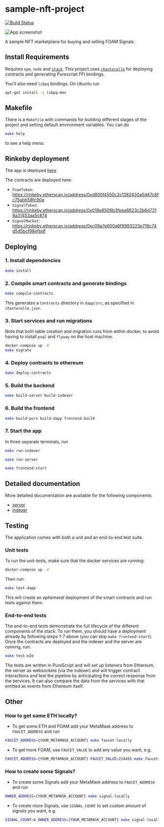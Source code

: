 # sample-nft-project
[![Build Status](https://travis-ci.com/f-o-a-m/sample-nft-project.svg?token=qCHTaxpXTk53j8Cxixyq&branch=master)](https://travis-ci.com/f-o-a-m/sample-nft-project)

![App screenshot](https://raw.githubusercontent.com/f-o-a-m/sample-nft-project/master/sample-nft-project_screenshot.png)

A sample NFT marketplace for buying and selling FOAM Signals.

## Install Requirements
Requires `npm`, `node` and [`stack`](http://haskellstack.org). This project uses [`chanterelle`](https://github.com/f-o-a-m/chanterelle) for deploying contracts and generating Purescript FFI bindings.

You'll also need `libpq` bindings. On Ubuntu run

```sh
apt-get install -y libpq-dev
```

## Makefile
There is a `Makefile` with commands for building different stages of the project and setting default environment variables. You can do

```sh
make help
```

to see a help menu.

## Rinkeby deployment

The app is deployed [here](https://signal-market-rinkeby.foam.space/#/)

The contracts are deployed here:
- `FoamToken`: https://rinkeby.etherscan.io/address/0xd800f4550c2c1382430a5d47c8fc75abb58fc90e
- `SignalToken`: https://rinkeby.etherscan.io/address/0x018e8506b3feea6823c2b6d7218a31453aa5c874
- `SignalMarket`: https://rinkeby.etherscan.io/address/0xc09a7e600a8f9993223e718c74d5d5bcf98efbdf

## Deploying

### 1. Install dependencies

```sh
make install
```

### 2. Compile smart contracts and generate bindings

```sh
make compile-contracts
```

This generates a `Contracts` directory in `dapp/src`, as specified in `chanterelle.json`.

### 3. Start services and run migrations
Note that both table creation and migration runs from within docker, to avoid having to install `psql` and `flyway` on the host machine.

```sh
docker-compose up -d
make migrate
```

### 4. Deploy contracts to ethereum

```sh
make deploy-contracts
```

### 5. Build the backend

```sh
make build-server build-indexer
```

### 6. Build the frontend

```sh
make build-purs build-dapp frontend-build
```

### 7. Start the app
In three separate terminals, run

```sh
make run-indexer
```

```sh
make run-server
```

```sh
make frontend-start
```

## Detailed documentation

More detailed documentation are available for the following components:
- [server](https://github.com/f-o-a-m/sample-nft-project/blob/master/server/README.md)
- [indexer](https://github.com/f-o-a-m/sample-nft-project/blob/master/indexer/README.md)

## Testing

The application comes with both a unit and an end-to-end test suite.

### Unit tests
To run the unit-tests, make sure that the docker services are running:

```sh
docker-compose up -d
```

Then run:

```sh
make test-dapp
```

This will create an _ephemeral_ deployment of the smart contracts and run tests against them.

### End-to-end tests
The end-to-end tests demonstrate the full lifecycle of the different components of the stack. To run them, you should have a deployment already by following steps 1-7 above (you can skip `make frontend-start`). Once the contracts are deployed and the indexer and the server are running, run:

```sh
make test-e2e
```

The tests are written in PureScript and will set up listeners from Ethereum, the server as websockets (via the indexer) and will trigger contract interactions and test the pipeline by anticipating the correct response from the services. It can also compare the data from the services with that emitted as events from Ethereum itself.


## Other

### How to get some ETH locally?

- To get some ETH and FOAM add your MetaMask address to `FAUCET_ADDRESS` and run
```bash
FAUCET_ADDRESS={YOUR_METAMASK_ACCOUNT} make faucet-locally
```
- To get more FOAM, use `FAUCET_VALUE` to add any value you want, e.g.
```bash
FAUCET_ADDRESS={YOUR_METAMASK_ACCOUNT} FAUCET_VALUE=224455 make faucet-locally
```


### How to create some Signals?

- To create some Signals add your MetaMask address to `FAUCET_ADDRESS` and run
```bash
OWNER_ADDRESS={YOUR_METAMASK_ACCOUNT} make signal-locally
```

- To create more Signals, use `SIGNAL_COUNT` to set custom amount of signals you want, e.g.
```bash
SIGNAL_COUNT=4 OWNER_ADDRESS={YOUR_METAMASK_ACCOUNT} make signal-locally
```
